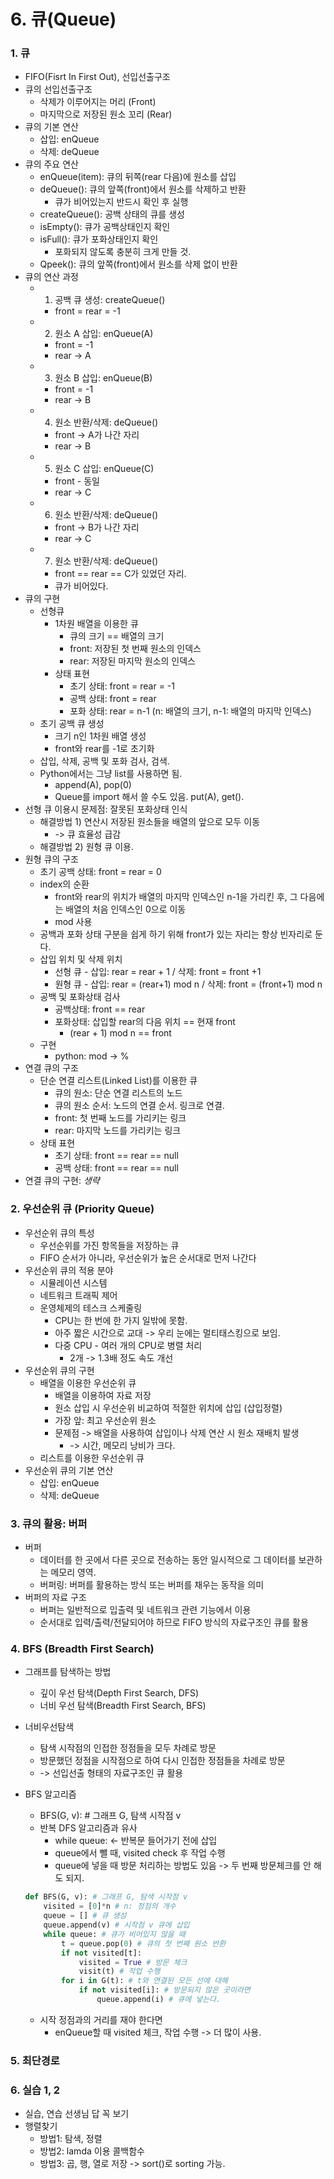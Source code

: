 # 6. 큐(Queue)

### 1. 큐

* FIFO(Fisrt In First Out), 선입선출구조
* 큐의 선입선출구조
  * 삭제가 이루어지는 머리 (Front)
  * 마지막으로 저장된 원소 꼬리 (Rear)
* 큐의 기본 연산
  * 삽입: enQueue
  * 삭제: deQueue
* 큐의 주요 연산
  * enQueue(item): 큐의 뒤쪽(rear 다음)에 원소를 삽입
  * deQueue(): 큐의 앞쪽(front)에서 원소를 삭제하고 반환
    * 큐가 비어있는지 반드시 확인 후 실행
  * createQueue(): 공백 상태의 큐를 생성
  * isEmpty(): 큐가 공백상태인지 확인
  * isFull(): 큐가 포화상태인지 확인
    * 포화되지 않도록 충분히 크게 만들 것.
  * Qpeek(): 큐의 앞쪽(front)에서 원소를 삭제 없이 반환
* 큐의 연산 과정
  * 1) 공백 큐 생성: createQueue()
    * front = rear = -1
  * 2) 원소 A 삽입: enQueue(A)
    * front = -1
    * rear -> A
  * 3) 원소 B 삽입: enQueue(B)
    * front = -1
    * rear -> B
  * 4) 원소 반환/삭제: deQueue()
    * front -> A가 나간 자리
    * rear -> B
  * 5) 원소 C 삽입: enQueue(C)
    * front - 동일
    * rear -> C
  * 6) 원소 반환/삭제: deQueue()
    * front -> B가 나간 자리
    * rear -> C
  * 7) 원소 반환/삭제: deQueue()
    * front == rear == C가 있었던 자리.
    * 큐가 비어있다.
* 큐의 구현
  * 선형큐
    * 1차원 배열을 이용한 큐
      * 큐의 크기 == 배열의 크기
      * front: 저장된 첫 번째 원소의 인덱스
      * rear: 저장된 마지막 원소의 인덱스
    * 상태 표현
      * 초기 상태: front = rear = -1
      * 공백 상태: front = rear
      * 포화 상태: rear = n-1 (n: 배열의 크기, n-1: 배열의 마지막 인덱스)
  * 초기 공백 큐 생성
    - 크기 n인 1차원 배열 생성
    - front와 rear를 -1로 초기화
  * 삽입, 삭제, 공백 및 포화 검사, 검색.
  * Python에서는 그냥 list를 사용하면 됨.
    * append(A), pop(0)
    * Queue를 import 해서 쓸 수도 있음. put(A), get().
* 선형 큐 이용시 문제점: 잘못된 포화상태 인식
  * 해결방법 1) 연산시 저장된 원소들을 배열의 앞으로 모두 이동
    * -> 큐 효율성 급감
  * 해결방법 2) 원형 큐 이용.
* 원형 큐의 구조
  * 초기 공백 상태: front = rear = 0
  * index의 순환
    * front와 rear의 위치가 배열의 마지막 인덱스인 n-1을 가리킨 후, 그 다음에는 배열의 처음 인덱스인 0으로 이동
    * mod 사용
  * 공백과 포화 상태 구분을 쉽게 하기 위해 front가 있는 자리는 항상 빈자리로 둔다.
  * 삽입 위치 및 삭제 위치
    * 선형 큐 - 삽입: rear = rear + 1 / 삭제: front = front +1
    * 원형 큐 - 삽입: rear = (rear+1) mod n / 삭제: front = (front+1) mod n
  * 공백 및 포화상태 검사
    * 공백상태: front == rear
    * 포화상태: 삽입할 rear의 다음 위치 == 현재 front
      * (rear + 1) mod n == front
  * 구현
    * python: mod -> %
* 연결 큐의 구조
  * 단순 연결 리스트(Linked List)를 이용한 큐
    * 큐의 원소: 단순 연결 리스트의 노드
    * 큐의 원소 순서: 노드의 연결 순서. 링크로 연결.
    * front: 첫 번째 노드를 가리키는 링크
    * rear: 마지막 노드를 가리키는 링크
  * 상태 표현
    * 초기 상태: front == rear == null
    * 공백 상태: front == rear == null
* 연결 큐의 구현: *생략*

### 2. 우선순위 큐 (Priority Queue)

* 우선순위 큐의 특성
  * 우선순위를 가진 항목들을 저장하는 큐
  * FIFO 순서가 아니라, 우선순위가 높은 순서대로 먼저 나간다
* 우선순위 큐의 적용 분야
  * 시뮬레이션 시스템
  * 네트워크 트래픽 제어
  * 운영체제의 테스크 스케줄링
    * CPU는 한 번에 한 가지 일밖에 못함.
    * 아주 짧은 시간으로 교대 -> 우리 눈에는 멀티태스킹으로 보임.
    * 다중 CPU - 여러 개의 CPU로 병렬 처리
      * 2개 -> 1.3배 정도 속도 개선
* 우선순위 큐의 구현
  * 배열을 이용한 우선순위 큐
    * 배열을 이용하여 자료 저장
    * 원소 삽입 시 우선순위 비교하여 적절한 위치에 삽입 (삽입정렬)
    * 가장 앞: 최고 우선순위 원소
    * 문제점 -> 배열을 사용하여 삽입이나 삭제 연산 시 원소 재배치 발생
      * -> 시간, 메모리 낭비가 크다.
  * 리스트를 이용한 우선순위 큐
* 우선순위 큐의 기본 연산
  * 삽입: enQueue
  * 삭제: deQueue

### 3. 큐의 활용: 버퍼

* 버퍼
  * 데이터를 한 곳에서 다른 곳으로 전송하는 동안 일시적으로 그 데이터를 보관하는 메모리 영역.
  * 버퍼링: 버퍼를 활용하는 방식 또는 버퍼를 채우는 동작을 의미
* 버퍼의 자료 구조
  * 버퍼는 일반적으로 입출력 및 네트워크 관련 기능에서 이용
  * 순서대로 입력/출력/전달되어야 하므로 FIFO 방식의 자료구조인 큐를 활용

### 4. BFS (Breadth First Search)

* 그래프를 탐색하는 방법

  * 깊이 우선 탐색(Depth First Search, DFS)
  * 너비 우선 탐색(Breadth First Search, BFS)

* 너비우선탐색

  * 탐색 시작점의 인접한 정점들을 모두 차례로 방문
  * 방문했던 정점을 시작점으로 하여 다시 인접한 정점들을 차례로 방문
  * -> 선입선출 형태의 자료구조인 큐 활용

* BFS 알고리즘

  * BFS(G, v): # 그래프 G, 탐색 시작점 v
  * 반복 DFS 알고리즘과 유사
    * while queue: <- 반복문 들어가기 전에 삽입
    * queue에서 뺄 때, visited check 후 작업 수행
    * queue에 넣을 때 방문 처리하는 방법도 있음 -> 두 번째 방문체크를 안 해도 되지.

  ```python
  def BFS(G, v): # 그래프 G, 탐색 시작점 v
      visited = [0]*n # n: 정점의 개수
      queue = [] # 큐 생성
      queue.append(v) # 시작점 v 큐에 삽입
      while queue: # 큐가 비어있지 않을 때
          t = queue.pop(0) # 큐의 첫 번째 원소 반환
          if not visited[t]:
              visited = True # 방문 체크
              visit(t) # 작업 수행
          for i in G(t): # t와 연결된 모든 선에 대해
              if not visited[i]: # 방문되지 않은 곳이라면
                  queue.append(i) # 큐에 넣는다.
  ```

  * 시작 정점과의 거리를 재야 한다면
    * enQueue할 때 visited 체크, 작업 수행 -> 더 많이 사용.

### 5. 최단경로



### 6. 실습 1, 2

* 실습, 연습 선생님 답 꼭 보기
* 행렬찾기
  * 방법1: 탐색, 정렬
  * 방법2: lamda 이용 콜백함수
  * 방법3: 곱, 행, 열로 저장 -> sort()로 sorting 가능.

